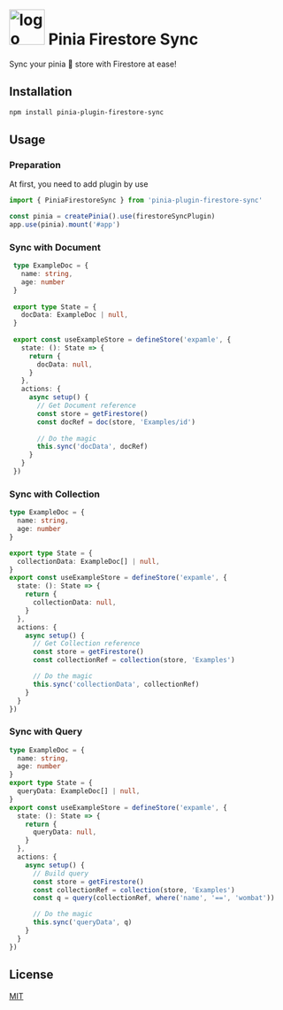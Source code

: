 <h1>
  <img height="64" src="https://user-images.githubusercontent.com/6919381/149651295-0bf814f5-ad07-4d40-9af2-78dd99d8e1e7.png" alt="logo">
  Pinia Firestore Sync
</h1>

Sync your pinia 🍍 store with Firestore at ease!

## Installation

```sh
npm install pinia-plugin-firestore-sync
```

## Usage

### Preparation

At first, you need to add plugin by use

```ts
import { PiniaFirestoreSync } from 'pinia-plugin-firestore-sync'

const pinia = createPinia().use(firestoreSyncPlugin)
app.use(pinia).mount('#app') 
```

### Sync with Document

```ts
 type ExampleDoc = {
   name: string,
   age: number
 }
 
 export type State = {
   docData: ExampleDoc | null,
 }
 
 export const useExampleStore = defineStore('expamle', {
   state: (): State => {
     return {
       docData: null,
     }
   },
   actions: {
     async setup() {
       // Get Document reference
       const store = getFirestore()
       const docRef = doc(store, 'Examples/id')
 
       // Do the magic
       this.sync('docData', docRef)
     }
   }
 })
```

### Sync with Collection

```ts
type ExampleDoc = {
  name: string,
  age: number
}

export type State = {
  collectionData: ExampleDoc[] | null,
}
export const useExampleStore = defineStore('expamle', {
  state: (): State => {
    return {
      collectionData: null,
    }
  },
  actions: {
    async setup() {
      // Get Collection reference
      const store = getFirestore()
      const collectionRef = collection(store, 'Examples')

      // Do the magic
      this.sync('collectionData', collectionRef)
    }
  }
})
```

### Sync with Query

```ts
type ExampleDoc = {
  name: string,
  age: number
}
export type State = {
  queryData: ExampleDoc[] | null,
} 
export const useExampleStore = defineStore('expamle', {
  state: (): State => {
    return {
      queryData: null,
    }
  },
  actions: {
    async setup() {
      // Build query
      const store = getFirestore()
      const collectionRef = collection(store, 'Examples')
      const q = query(collectionRef, where('name', '==', 'wombat'))

      // Do the magic
      this.sync('queryData', q)
    }
  }
})
```

## License

[MIT](http://opensource.org/licenses/MIT)
